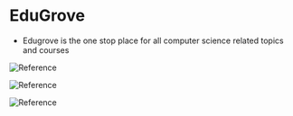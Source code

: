 # EduGrove

- Edugrove is the one stop place for all computer science related topics and courses

![Reference](https://challengepost-s3-challengepost.netdna-ssl.com/photos/production/software_photos/001/569/062/datas/gallery.jpg)

![Reference](https://challengepost-s3-challengepost.netdna-ssl.com/photos/production/software_photos/001/569/065/datas/gallery.jpg)

![Reference](https://challengepost-s3-challengepost.netdna-ssl.com/photos/production/software_photos/001/569/066/datas/gallery.jpg)
